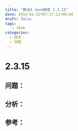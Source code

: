 ```yaml
---
title: "算法4 Java解答 2.3.15"
date: 2019-02-22T07:37:12+08:00
draft: false
tags:
   - JAVA
categories:
  - 技术
  - 归档
---
```



# 2.3.15

## 问题：


## 分析：


## 参考：


